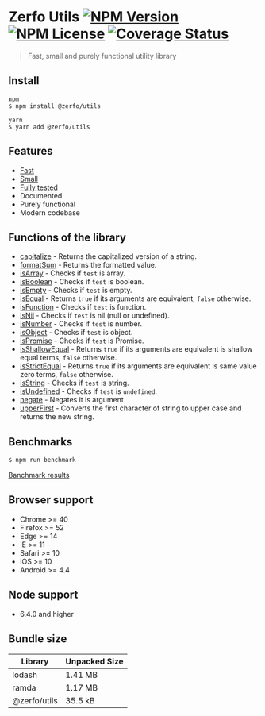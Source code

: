 # Zerfo Utils [![NPM Version](https://img.shields.io/npm/v/%40zerfo%2Futils)](https://www.npmjs.com/package/@zerfo/utils) [![NPM License](https://img.shields.io/npm/l/%40zerfo%2Futils)](https://github.com/Zerfo/utils/blob/master/LICENSE) [![Coverage Status](https://coveralls.io/repos/github/Zerfo/utils/badge.svg?branch=master)](https://coveralls.io/github/Zerfo/utils?branch=master)

> Fast, small and purely functional utility library

## Install
```
npm
$ npm install @zerfo/utils

yarn
$ yarn add @zerfo/utils
```

## Features
- [Fast](#benchmarks)
- [Small](#bundle-size)
- [Fully tested](https://coveralls.io/github/Zerfo/utils)
- Documented
- Purely functional
- Modern codebase

## Functions of the library
* [capitalize](https://github.com/Zerfo/utils/tree/master/src/capitalize/capitalize.ts) - Returns the capitalized version of a string.
* [formatSum](https://github.com/Zerfo/utils/tree/master/src/formatSum/formatSum.ts) - Returns the formatted value.
* [isArray](https://github.com/Zerfo/utils/tree/master/src/isArray/isArray.ts) - Checks if `test` is array.
* [isBoolean](https://github.com/Zerfo/utils/tree/master/src/isBoolean/isBoolean.ts) - Checks if `test` is boolean.
* [isEmpty](https://github.com/Zerfo/utils/tree/master/src/isEmpty/isEmpty.ts) - Checks if `test` is empty.
* [isEqual](https://github.com/Zerfo/utils/tree/master/src/isEqual/isEqual.ts) - Returns `true` if its arguments are equivalent, `false` otherwise.
* [isFunction](https://github.com/Zerfo/utils/tree/master/src/isFunction/isFunction.ts) - Checks if `test` is function.
* [isNil](https://github.com/Zerfo/utils/tree/master/src/isNil/isNil.ts) - Checks if `test` is nil (null or undefined).
* [isNumber](https://github.com/Zerfo/utils/tree/master/src/isNumber/isNumber.ts) - Checks if `test` is number.
* [isObject](https://github.com/Zerfo/utils/tree/master/src/isObject/isObject.ts) - Checks if `test` is object.
* [isPromise](https://github.com/Zerfo/utils/tree/master/src/isPromise/isPromise.ts) - Checks if `test` is Promise.
* [isShallowEqual](https://github.com/Zerfo/utils/tree/master/src/isShallowEqual/isShallowEqual.ts) - Returns `true` if its arguments are equivalent is shallow equal terms, `false` otherwise.
* [isStrictEqual](https://github.com/Zerfo/utils/tree/master/src/isStrictEqual/isStrictEqual.ts) - Returns `true` if its arguments are equivalent is same value zero terms, `false` otherwise.
* [isString](https://github.com/Zerfo/utils/tree/master/src/isString/isString.ts) - Checks if `test` is string.
* [isUndefined](https://github.com/Zerfo/utils/tree/master/src/isUndefined/isUndefined.ts) - Checks if `test` is `undefined`.
* [negate](https://github.com/Zerfo/utils/tree/master/src/negate/negate.ts) - Negates it is argument
* [upperFirst](https://github.com/Zerfo/utils/tree/master/src/upperFirst/upperFirst.ts) - Converts the first character of string to upper case and returns the new string.

## Benchmarks
```bash
$ npm run benchmark
```

[Banchmark results](https://github.com/Zerfo/utils/tree/master/BENCHMARK.md)

## Browser support

- Chrome >= 40
- Firefox >= 52
- Edge >= 14
- IE >= 11
- Safari >= 10
- iOS >= 10
- Android >= 4.4

## Node support
- 6.4.0 and higher

## Bundle size

| Library | Unpacked Size |
| --- | --- |
| lodash | 1.41 MB |
| ramda | 1.17 MB |
| @zerfo/utils | 35.5 kB |